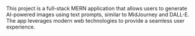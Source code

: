 This project is a full-stack MERN application that allows users to generate AI-powered images using text prompts, similar to MidJourney and DALL-E. The app leverages modern web technologies to provide a seamless user experience.




